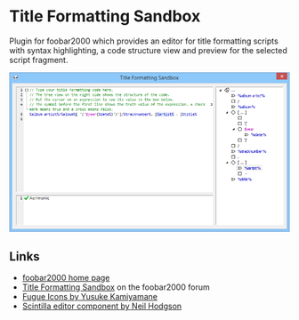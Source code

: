 Title Formatting Sandbox
========================

Plugin for foobar2000 which provides an editor for title formatting scripts with syntax highlighting, a code structure view and preview for the selected script fragment.

![Screenshot of Title Formatting Sandbox window](foo_tfsandbox-1.png)

Links
-----

* [foobar2000 home page](http://www.foobar2000.org/)
* [Title Formatting Sandbox](http://www.hydrogenaud.io/forums/index.php?showtopic=108601) on the foobar2000 forum
* [Fugue Icons by Yusuke Kamiyamane](http://p.yusukekamiyamane.com/)
* [Scintilla editor component by Neil Hodgson](http://www.scintillia.org/)
